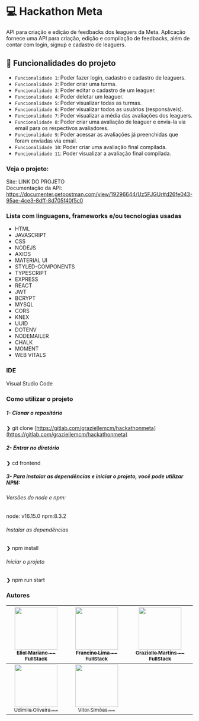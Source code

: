 #  💻 Hackathon Meta
API para criação e edição de feedbacks dos leaguers da Meta.
Aplicação fornece uma API para criação, edição e compilação de feedbacks, além de contar com login, signup e cadastro de leaguers.

## :hammer: Funcionalidades do projeto
- `Funcionalidade 1`: Poder fazer login, cadastro e cadastro de leaguers.
- `Funcionalidade 2`: Poder criar uma turma.
- `Funcionalidade 3`: Poder editar o cadastro de um leaguer.
- `Funcionalidade 4`: Poder deletar um leaguer.
- `Funcionalidade 5`: Poder visualizar todas as turmas.
- `Funcionalidade 6`: Poder visualizar todos as usuários (responsáveis).
- `Funcionalidade 7`: Poder visualizar a média das avaliações dos leaguers.
- `Funcionalidade 8`: Poder criar uma avaliação de leaguer e envia-la via email para os respectivos avaliadores.
- `Funcionalidade 9`: Poder acessar as avaliações já preenchidas que foram enviadas via email.
- `Funcionalidade 10`: Poder criar uma avaliação final compilada.
- `Funcionalidade 11`: Poder visualizar a avaliação final compilada.

### Veja o projeto: 
Site: LINK DO PROJETO <br>
Documentação da API: https://documenter.getpostman.com/view/19296644/Uz5FJGUr#d26fe043-95ae-4ce3-8dff-8d705f40f5c0


 ### Lista com linguagens, frameworks e/ou tecnologias usadas
- HTML
- JAVASCRIPT
- CSS
- NODEJS
- AXIOS
- MATERIAL UI
- STYLED-COMPONENTS
- TYPESCRIPT
- EXPRESS
- REACT
- JWT
- BCRYPT
- MYSQL
- CORS
- KNEX
- UUID
- DOTENV
- NODEMAILER
- CHALK
- MOMENT
- WEB VITALS

### IDE
Visual Studio Code

### Como utilizar o projeto

##### 1- Clonar o repositório

  ❯ git clone [https://gitlab.com/graziellemcm/hackathonmeta](https://gitlab.com/graziellemcm/hackathonmeta)

##### 2- Entrar no diretório
  ❯ cd frontend

##### 3- Para instalar as dependências e iniciar o projeto, você pode utilizar NPM:
  ###### Versões do node e npm:
  node: v16.15.0
  npm:8.3.2

  ###### Instalar as dependências
   ❯ npm install

  ###### Iniciar o projeto
   ❯ npm run start


### Autores

| [<img src="https://avatars.githubusercontent.com/u/94701976?v=4" width=115><br><sub>Eliel Mariano -- FullStack</sub>](https://github.com/Eliel-Mariano) |  [<img src="https://avatars.githubusercontent.com/u/94610559?v=4" width=115><br><sub>Francine Lima -- FullStack</sub>](https://github.com/francine1919) |  [<img src="https://avatars.githubusercontent.com/u/62907120?v=4" width=115><br><sub>Grazielle Martins -- FullStack</sub>](https://github.com/graziellemcm) |
| :---: | :---: | :---: |
| [<img src="https://avatars.githubusercontent.com/u/76756821?v=4" width=115><br><sub>Udimile Oliveira --</sub>](https://github.com/udimile) |  [<img src="https://avatars.githubusercontent.com/u/94612208?v=4" width=115><br><sub>Vitor Simões --</sub>](https://github.com/Vsux17) | 
<!-- 
<div style="display:inline-block"> 

 [<img src="https://avatars.githubusercontent.com/u/94701976?v=4" width=115/><br><sub>Eliel Mariano -- FullStack</sub>](https://github.com/Eliel-Mariano)

 [<img src="https://avatars.githubusercontent.com/u/94610559?v=4" width=115/><br><sub>Francine Lima -- FullStack</sub>](https://github.com/francine1919)

  [<img src="https://avatars.githubusercontent.com/u/62907120?v=4" width=115/><br><sub>Grazielle Martins -- </sub>](https://github.com/graziellemcm)

 [<img src="https://avatars.githubusercontent.com/u/76756821?v=4" width=115/><br><sub>Udimile Oliveira -- </sub>](https://github.com/udimile)


  [<img src="https://avatars.githubusercontent.com/u/94612208?v=4" width=115/><br><sub>Vitor Simões -- </sub>](https://github.com/Vsux17)

</div> -->
